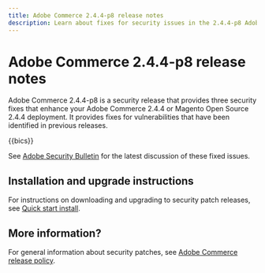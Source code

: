 ```yaml
---
title: Adobe Commerce 2.4.4-p8 release notes
description: Learn about fixes for security issues in the 2.4.4-p8 Adobe Commerce release.
---
```


# Adobe Commerce 2.4.4-p8 release notes

Adobe Commerce 2.4.4-p8 is a security release that provides three security fixes that enhance your Adobe Commerce 2.4.4 or Magento Open Source 2.4.4 deployment. It provides fixes for vulnerabilities that have been identified in previous releases.

{{bics}}

See [Adobe Security Bulletin](https://helpx.adobe.com/security/products/magento/apsb24-18.html) for the latest discussion of these fixed issues.


## Installation and upgrade instructions

For instructions on downloading and upgrading to security patch releases, see [Quick start install](../../../installation/composer.md).

## More information?

For general information about security patches, see [Adobe Commerce release policy](https://experienceleague.adobe.com/docs/commerce-operations/release/planning/versioning-policy.html?lang=en#security-patch-release).
